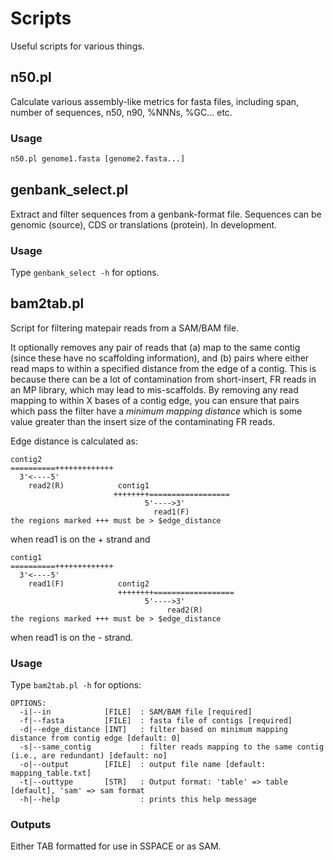 # Scripts
Useful scripts for various things.

## n50.pl
Calculate various assembly-like metrics for fasta files, including span, number of sequences, n50, n90, %NNNs, %GC... etc.

### Usage
```perl
n50.pl genome1.fasta [genome2.fasta...]
```

## genbank_select.pl
Extract and filter sequences from a genbank-format file. Sequences can be genomic (source), CDS or translations (protein). In development.

### Usage
Type `genbank_select -h` for options.

## bam2tab.pl
Script for filtering matepair reads from a SAM/BAM file.

It optionally removes any pair of reads that (a) map to the same contig (since these have no scaffolding information), and (b) pairs where either read maps to within a specified distance from the edge of a contig. This is because there can be a lot of contamination from short-insert, FR reads in an MP library, which may lead to mis-scaffolds. By removing any read mapping to within X bases of a contig edge, you can ensure that pairs which pass the filter have a _minimum mapping distance_ which is some value greater than the insert size of the contaminating FR reads.

Edge distance is calculated as:

```
contig2
==========+++++++++++++
  3'<----5'
    read2(R)            contig1
                       ++++++++==================
                              5'---->3'
                                read1(F)
the regions marked +++ must be > $edge_distance
```
when read1 is on the + strand and

```
contig1
==========+++++++++++++
  3'<----5'
    read1(F)            contig2
                        ++++++++==================
                              5'---->3'
                                   read2(R)
the regions marked +++ must be > $edge_distance
```
when read1 is on the - strand.

### Usage
Type `bam2tab.pl -h` for options:

```
OPTIONS:
  -i|--in            [FILE]  : SAM/BAM file [required]
  -f|--fasta         [FILE]  : fasta file of contigs [required]
  -d|--edge_distance [INT]   : filter based on minimum mapping distance from contig edge [default: 0]
  -s|--same_contig           : filter reads mapping to the same contig (i.e., are redundant) [default: no]
  -o|--output        [FILE]  : output file name [default: mapping_table.txt]
  -t|--outtype       [STR]   : Output format: 'table' => table [default], 'sam' => sam format
  -h|--help                  : prints this help message
```

### Outputs
Either TAB formatted for use in SSPACE or as SAM.
